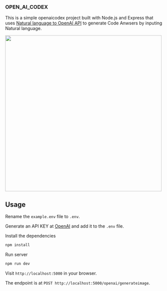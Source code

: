### OPEN_AI_CODEX

This is a simple openaicodex project built with Node.js and Express that uses [Natural language to OpenAI API](https://beta.openai.com/playground/p/default-openai-api?model=text-davinci-003) to generate Code Anwsers by inputing Natural language.

<img src="public/img/Screen.png" width="500">

## Usage

Rename the `example.env` file to `.env`.

Generate an API KEY at [OpenAI](https://beta.openai.com/) and add it to the `.env` file.

Install the dependencies

```bash
npm install
```

Run server

```bash
npm run dev
```

Visit `http://localhost:5000` in your browser.

The endpoint is at `POST http://localhost:5000/openai/generateimage`.
